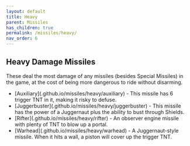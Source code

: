 ```yaml
---
layout: default
title: Heavy
parent: Missiles
has_children: true
permalink: /missiles/heavy/
nav_order: 6
---
```

**Heavy Damage Missiles**
---
These deal the most damage of any missiles (besides Special Missiles) in the game, at the cost of being more dangerous to ride without disarming.

- [Auxiliary](<actualurl>.github.io/missiles/heavy/auxiliary) - This missile has 6 trigger TNT in it, making it risky to defuse.
- [Juggerbuster](<actualurl>.github.io/missiles/heavy/juggerbuster) - This missile has the power of a Juggernaut plus the ability to bust through Shields.
- [Rifter](<actualurl>.github.io/missiles/heavy/rifter) - An observer engine missile with plenty of TNT to blow up a portal.
- [Warhead](<actualurl>.github.io/missiles/heavy/warhead) - A Juggernaut-style missile. When it hits a wall, a piston will cover up the trigger TNT.
